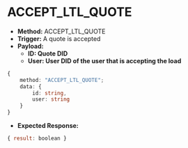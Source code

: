 # ACCEPT\_LTL\_QUOTE

* **Method:** ACCEPT\_LTL\_QUOTE
* **Trigger:** A quote is accepted
* **Payload:**
  * **ID: Quote DID**
  * **User: User DID of the user that is accepting the load**

```typescript
{
    method: "ACCEPT_LTL_QUOTE";
    data: {
        id: string,
        user: string
    }
}
```

* **Expected Response:**&#x20;

```javascript
{ result: boolean }
```
